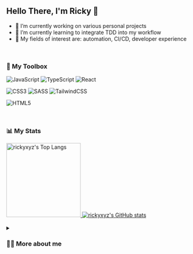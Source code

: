 ## Hello There, I'm Ricky 👋
- 🔭 I’m currently working on various personal projects
- 🌱 I’m currently learning to integrate TDD into my workflow
- 📝 My fields of interest are: automation, CI/CD, developer experience

<br/>
  
### 🧰 My Toolbox
![JavaScript](https://img.shields.io/badge/javascript-%23323330.svg?style=for-the-badge&logo=javascript&logoColor=%23F7DF1E)
![TypeScript](https://img.shields.io/badge/typescript-%23007ACC.svg?style=for-the-badge&logo=typescript&logoColor=white)
![React](https://img.shields.io/badge/react-%2320232a.svg?style=for-the-badge&logo=react&logoColor=%2361DAFB)

![CSS3](https://img.shields.io/badge/css3-%231572B6.svg?style=for-the-badge&logo=css3&logoColor=white)
![SASS](https://img.shields.io/badge/SASS-hotpink.svg?style=for-the-badge&logo=SASS&logoColor=white)
![TailwindCSS](https://img.shields.io/badge/tailwindcss-%2338B2AC.svg?style=for-the-badge&logo=tailwind-css&logoColor=white)

![HTML5](https://img.shields.io/badge/html5-%23E34F26.svg?style=for-the-badge&logo=html5&logoColor=white)

<br/>

### 📊 My Stats
<a href="https://github.com/rickyxyz">
  <img height=195 src="https://github-readme-stats.vercel.app/api/top-langs/?username=rickyxyz&layout=compact" alt="rickyxyz's Top Langs" />
</a>
<a href="https://github.com/rickyxyz">
  <img src="https://github-readme-stats.vercel.app/api?username=rickyxyz&show_icons=true&theme=transparent" alt="rickyxyz's GitHub stats" />
</a>

<br/>
<br/>

<details>
 <summary><h3>🙍‍♂️ More about me</h3></summary>
  Wow, it's surprising that someone is actually reading this 😲.<br/>
  Well, hello! I'm Ricky, a CS graduate working in frontend development. One thing that might stand out about my profile is the how my job and interests does not align well. Why do I work in the frontend when my interests lean more towards something like DevOps? That's because of how I created my learning plan, currently my learning plan looks like this:
  <ol>
    <li>Learn frontend (📍 currently, I'm here)</li>
    <li>Learn backend</li>
    <li>Learn system administration</li>
    <li>Learn CI/CD and DevOps</li>
  </ol>
  So, why do I begin with the frontend? The reason is quite simple. No matter how optimized or beautiful your backend is, if the part that interacts with humans (the frontend) isn't good or usable, nobody would use your software (or at least love to use your software).
</details>

<!--
**rickyxyz/rickyxyz** is a ✨ _special_ ✨ repository because its `README.md` (this file) appears on your GitHub profile.

Here are some ideas to get you started:

- 🔭 I’m currently working on ...
- 🌱 I’m currently learning ...
- 👯 I’m looking to collaborate on ...
- 🤔 I’m looking for help with ...
- 💬 Ask me about ...
- 📫 How to reach me: ...
- 😄 Pronouns: ...
- ⚡ Fun fact: ...
- 📝 My fields of interest are: ...
-->
